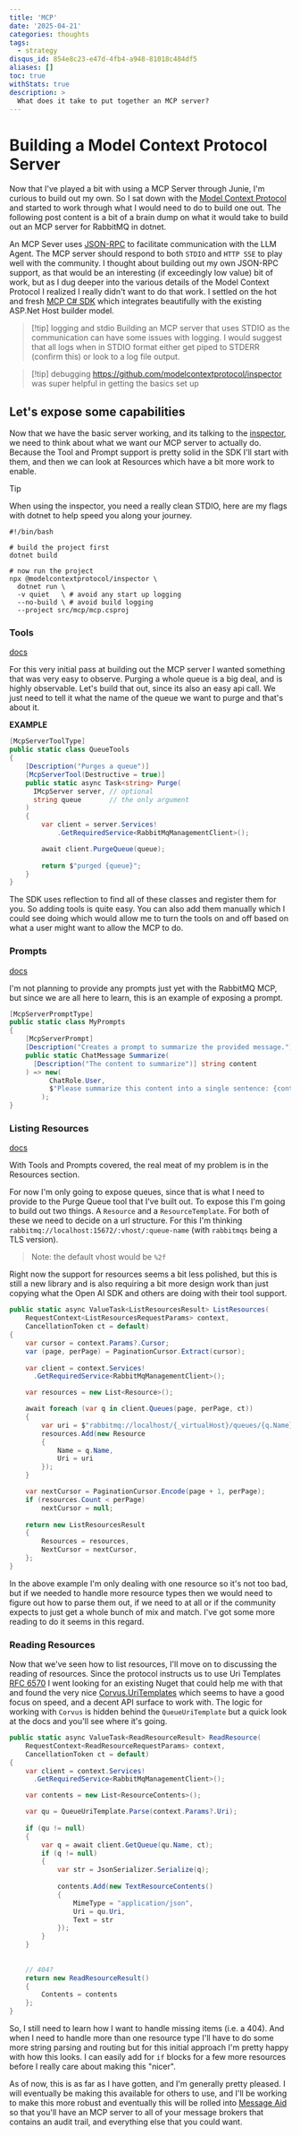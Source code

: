 ```yaml
---
title: 'MCP'
date: '2025-04-21'
categories: thoughts
tags:
  - strategy
disqus_id: 854e8c23-e47d-4fb4-a948-81018c484df5
aliases: []
toc: true
withStats: true
description: >
  What does it take to put together an MCP server? 
---
```


# Building a Model Context Protocol Server

Now that I've played a bit with using a MCP Server through Junie, I'm curious to build out my own. So I sat down with the [Model Context Protocol](https://modelcontextprotocol.io/introduction) and started to work through what I would need to do to build one out. The following post content is a bit of a brain dump on what it would take to build out an MCP server for RabbitMQ in dotnet.

An MCP Sever uses [JSON-RPC](https://www.jsonrpc.org/) to facilitate communication with the LLM Agent. The MCP server should respond to both `STDIO` and `HTTP SSE` to play well with the community. I thought about building out my own JSON-RPC support, as that would be an interesting (if exceedingly low value) bit of work, but as I dug deeper into the various details of the Model Context Protocol I realized I really didn't want to do that work. I settled on the hot and fresh [MCP C# SDK](https://github.com/modelcontextprotocol/csharp-sdk) which integrates beautifully with the existing ASP.Net Host builder model.

> [!tip] logging and stdio
> Building an MCP server that uses STDIO as the communication can have some issues with logging. I would suggest that all logs when in STDIO format either get piped to STDERR (confirm this) or look to a log file output.

> [!tip] debugging
> https://github.com/modelcontextprotocol/inspector was super helpful in getting the basics set up



## Let's expose some capabilities

Now that we have the basic server working, and its talking to the [inspector](https://github.com/modelcontextprotocol/inspector), we need to think about what we want our MCP server to actually do. Because the Tool and Prompt support is pretty solid in the SDK I'll start with them, and then we can look at Resources which have a bit more work to enable.

> [!tip]
> When using the inspector, you need a really clean STDIO, here are my flags with dotnet to help speed you along your journey.
> 
> ```shell
> #!/bin/bash
> 
> # build the project first
> dotnet build
> 
> # now run the project 
> npx @modelcontextprotocol/inspector \
>   dotnet run \ 
>   -v quiet   \ # avoid any start up logging
>   --no-build \ # avoid build logging
>   --project src/mcp/mcp.csproj
> ```

### Tools

[docs](https://modelcontextprotocol.io/docs/concepts/tools)

For this very initial pass at building out the MCP server I wanted something that was very easy to observe. Purging a whole queue is a big deal, and is highly observable. Let's build that out, since its also an easy api call. We just need to tell it what the name of the queue we want to purge and that's about it. 

**EXAMPLE**

```csharp
[McpServerToolType]
public static class QueueTools
{
    [Description("Purges a queue")]
    [McpServerTool(Destructive = true)]
    public static async Task<string> Purge(
      IMcpServer server, // optional
      string queue       // the only argument
    )
    {
        var client = server.Services!
            .GetRequiredService<RabbitMqManagementClient>();

        await client.PurgeQueue(queue);
        
        return $"purged {queue}";
    }
}
```

The SDK uses reflection to find all of these classes and register them for you. So adding tools is quite easy. You
can also add them manually which I could see doing which would allow me to turn the tools on and off based on what
a user might want to allow the MCP to do.

### Prompts

[docs](https://modelcontextprotocol.io/docs/concepts/prompts)

I'm not planning to provide any prompts just yet with the RabbitMQ MCP, but since we are all here to
learn, this is an example of exposing a prompt.

```csharp
[McpServerPromptType]
public static class MyPrompts
{
    [McpServerPrompt]
    [Description("Creates a prompt to summarize the provided message.")]
    public static ChatMessage Summarize(
      [Description("The content to summarize")] string content
    ) => new(
          ChatRole.User, 
          $"Please summarize this content into a single sentence: {content}"
        );
}
```

### Listing Resources

[docs](https://modelcontextprotocol.io/docs/concepts/resources)

With Tools and Prompts covered, the real meat of my problem is in the Resources section.

For now I'm only going to expose queues, since that is what I need to provide to the Purge Queue tool that I've built out. To expose this I'm going to build out two things. A `Resource` and a `ResourceTemplate`. For both of these we need to decide on a url structure. For this I'm thinking `rabbitmq://localhost:15672/:vhost/:queue-name` (with `rabbitmqs` being a TLS version). 

> Note: the default vhost would be `%2f`

Right now the support for resources seems a bit less polished, but this is still a new library and is also requiring a bit more design work than just copying what the Open AI SDK and others are doing with their tool support.

```csharp
public static async ValueTask<ListResourcesResult> ListResources(
    RequestContext<ListResourcesRequestParams> context,
    CancellationToken ct = default)
{
    var cursor = context.Params?.Cursor;
    var (page, perPage) = PaginationCursor.Extract(cursor);
   
    var client = context.Services!
      .GetRequiredService<RabbitMqManagementClient>();

    var resources = new List<Resource>();

    await foreach (var q in client.Queues(page, perPage, ct))
    {
        var uri = $"rabbitmq://localhost/{_virtualHost}/queues/{q.Name}";
        resources.Add(new Resource
        {
            Name = q.Name,
            Uri = uri
        });
    }

    var nextCursor = PaginationCursor.Encode(page + 1, perPage);
    if (resources.Count < perPage)
        nextCursor = null;
    
    return new ListResourcesResult
    {
        Resources = resources,
        NextCursor = nextCursor,
    };
}

```
In the above example I'm only dealing with one resource so it's not too bad, but if we needed to handle more resource types then we would need to figure out how to parse them out, if we need to at all or if the community expects to just get a whole bunch of mix and match. I've got some more reading to do it seems in this regard.


### Reading Resources

Now that we've seen how to list resources, I'll move on to discussing the reading of resources. Since the protocol instructs us to use Uri Templates [RFC 6570](https://www.rfc-editor.org/rfc/rfc6570.html) I went looking for an existing Nuget that could help me with that and found the very nice [Corvus.UriTemplates](https://github.com/corvus-dotnet/Corvus.UriTemplates) which seems to have a good focus on speed, and a decent API surface to work with. The logic for working with `Corvus` is hidden behind the `QueueUriTemplate` but a quick look at the docs and you'll see where it's going.

```csharp
public static async ValueTask<ReadResourceResult> ReadResource(
    RequestContext<ReadResourceRequestParams> context,
    CancellationToken ct = default)
{    
    var client = context.Services!
      .GetRequiredService<RabbitMqManagementClient>();

    var contents = new List<ResourceContents>();

    var qu = QueueUriTemplate.Parse(context.Params?.Uri);
    
    if (qu != null)
    {
        var q = await client.GetQueue(qu.Name, ct);
        if (q != null)
        {
            var str = JsonSerializer.Serialize(q);
                
            contents.Add(new TextResourceContents()
            {
                MimeType = "application/json",
                Uri = qu.Uri,
                Text = str
            });
        }    
    }
    
    
    // 404?
    return new ReadResourceResult()
    {
        Contents = contents
    };
}
```

So, I still need to learn how I want to handle missing items (i.e. a 404). And when I need to handle more than one resource type I'll have to do some more string parsing and routing but for this initial approach I'm pretty happy with how this looks. I can easily add for `if` blocks for a few more resources before I really care about making this "nicer".
 
As of now, this is as far as I have gotten, and I'm generally pretty pleased. I will eventually be making this available for others to use, and I'll be working to make this more robust and eventually this will be rolled into [Message Aid](https://messageaid.com) so that you'll have an MCP server to all of your message brokers that contains an audit trail, and everything else that you could want.



